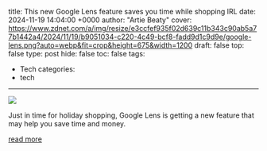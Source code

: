 title: This new Google Lens feature saves you time while shopping IRL
date: 2024-11-19 14:04:00 +0000
author: "Artie Beaty"
cover: https://www.zdnet.com/a/img/resize/e3ccfef935f02d639c11b343c90ab5a77b1442a4/2024/11/19/b9051034-c220-4c49-bcf8-fadd9d1c9d9e/google-lens.png?auto=webp&fit=crop&height=675&width=1200
draft: false
top: false
type: post
hide: false
toc: false
tags:
  - Tech
categories:
  - tech
---

![](https://www.zdnet.com/a/img/resize/e3ccfef935f02d639c11b343c90ab5a77b1442a4/2024/11/19/b9051034-c220-4c49-bcf8-fadd9d1c9d9e/google-lens.png?auto=webp&fit=crop&height=675&width=1200)

Just in time for holiday shopping, Google Lens is getting a new feature that may help you save time and money.

[read more](https://www.zdnet.com/article/this-new-google-lens-feature-saves-you-time-while-shopping-irl-heres-how/)
